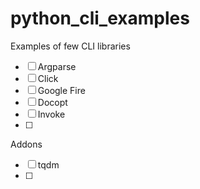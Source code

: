 # python_cli_examples
Examples of few CLI libraries

- [ ] Argparse
- [ ] Click
- [ ] Google Fire
- [ ] Docopt
- [ ] Invoke
- [ ] 

Addons
- [ ] tqdm
- [ ] 
